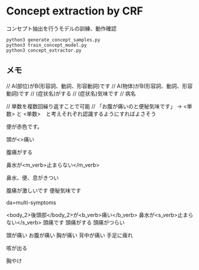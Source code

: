 # Concept extraction by CRF

コンセプト抽出を行うモデルの訓練、動作確認

```
python3 generate_concept_samples.py
python3 train_concept_model.py
python3 concept_extractor.py
```


## メモ
// A(部位)がB(形容詞、動詞、形容動詞)です
// A(物体)がB(形容詞、動詞、形容動詞)です
// (症状名)がする
// (症状名)気味です
// 病名

// 単数を複数回繰り返すことで可能
// 「お腹が痛いのと便秘気味です」 → <単数> と <単数>　と考えそれぞれ認識するようにすればよさそう

便が赤色です。

<body>頭</body>が<>痛い</a>

<symptoms>腹痛</symptoms>がする



<material>鼻水</material>が<m_verb>止まらない</m_verb>

鼻水、便、息がきつい

<symptoms>腹痛</symptoms>が激しいです
<symptoms>便秘</symptoms>気味です


da=multi-symptoms


<body_2>後頭部</body_2>が<b_verb>痛い</b_verb>
<subs>鼻水</subs>が<s_verb>止まらない</s_verb>
<symp>頭痛</symp>です
<symp>頭痛</symp>がする
<symp>頭痛</symp>がつらい



頭が痛い
お腹が痛い
胸が痛い
背中が痛い
手足に痺れ

咳が出る

胸やけ